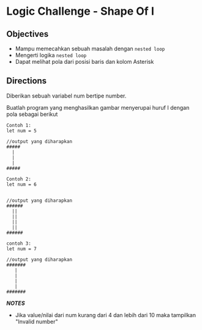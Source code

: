 # Logic Challenge - Shape Of I

## Objectives
- Mampu memecahkan sebuah masalah dengan `nested loop`
- Mengerti logika `nested loop`
- Dapat melihat pola dari posisi baris dan kolom Asterisk

## Directions
Diberikan sebuah variabel num bertipe number.

Buatlah program yang menghasilkan gambar menyerupai huruf I dengan pola sebagai berikut


```
Contoh 1:
let num = 5

//output yang diharapkan
#####
  |
  |
  |
#####

Contoh 2:
let num = 6


//output yang diharapkan
######
  ||
  ||
  ||
  ||
######

contoh 3:
let num = 7

//output yang diharapkan
#######
   |
   |
   |
   |
#######
```

***NOTES***
- Jika value/nilai dari num kurang dari 4 dan lebih dari 10 maka tampilkan "Invalid number"

